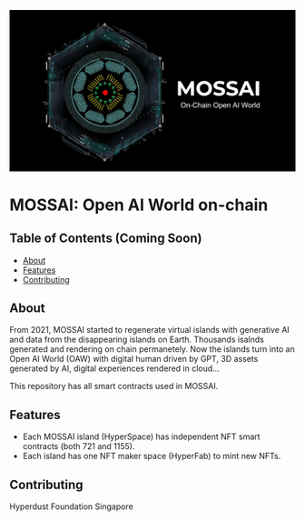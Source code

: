 
[![MOSSAI: Open AI World](https://raw.githubusercontent.com/HyperdustLab/MOSSAI/main/MOSSAI_2050_OpenAIWorld.jpg)](https://player.vimeo.com/video/918370279)


# MOSSAI: Open AI World on-chain

## Table of Contents (Coming Soon)

- [About](#about)
- [Features](#features)
- [Contributing](#contributing)


## About

From 2021, MOSSAI started to regenerate virtual islands with generative AI and data from the disappearing islands on Earth. Thousands isalnds generated and rendering on chain permanetely. Now the islands turn into an Open AI World (OAW) with digital human driven by GPT, 3D assets generated by AI,  digital experiences rendered in cloud...

This repository has all smart contracts used in MOSSAI.

## Features

- Each MOSSAI island (HyperSpace) has independent NFT smart contracts (both 721 and 1155).
- Each island has one NFT maker space (HyperFab) to mint new NFTs.

## Contributing
Hyperdust Foundation
Singapore

